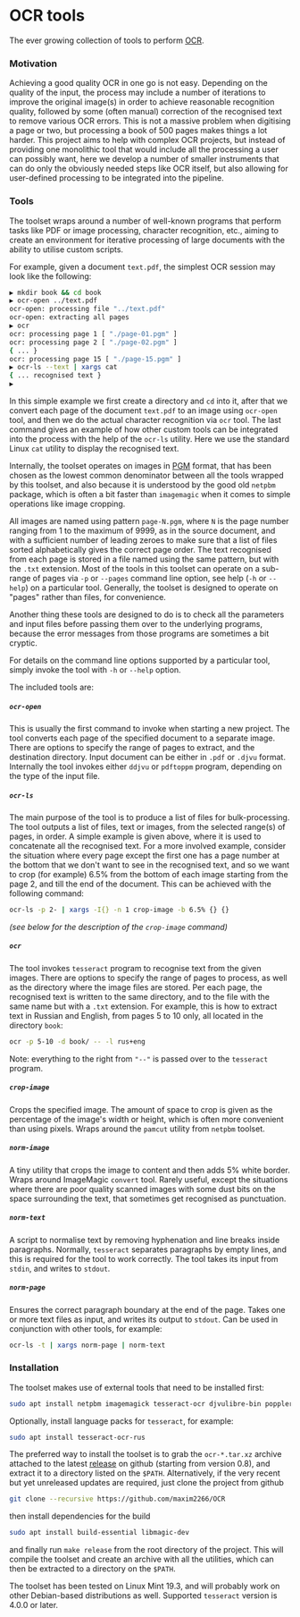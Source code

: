# OCR tools
The ever growing collection of tools to perform [OCR](https://en.wikipedia.org/wiki/Optical_character_recognition).

### Motivation

Achieving a good quality OCR in one go is not easy. Depending on the quality of the input,
the process may include a number of iterations to improve the original image(s) in order
to achieve reasonable recognition quality, followed by some (often manual) correction of
the recognised text to remove various OCR errors. This is not a massive problem when
digitising a page or two, but processing a book of 500 pages makes things a lot harder.
This project aims to help with complex OCR projects, but instead of providing one monolithic
tool that would include all the processing a user can possibly want, here we develop a number of
smaller instruments that can do only the obviously needed steps like OCR itself, but also
allowing for user-defined processing to be integrated into the pipeline.

### Tools

The toolset wraps around a number of well-known programs that perform tasks like PDF
or image processing, character recognition, etc., aiming to create an environment for
iterative processing of large documents with the ability to utilise custom scripts.

For example, given a document `text.pdf`, the simplest OCR session may look like
the following:

```sh
▶ mkdir book && cd book
▶ ocr-open ../text.pdf
ocr-open: processing file "../text.pdf"
ocr-open: extracting all pages
▶ ocr
ocr: processing page 1 [ "./page-01.pgm" ]
ocr: processing page 2 [ "./page-02.pgm" ]
{ ... }
ocr: processing page 15 [ "./page-15.pgm" ]
▶ ocr-ls --text | xargs cat
{ ... recognised text }
▶
```
In this simple example we first create a directory and `cd` into it, after that we convert
each page of the document `text.pdf` to an image using `ocr-open` tool, and then we do
the actual character recognition via `ocr` tool. The last command gives an example of
how other custom tools can be integrated into the process with the help of the `ocr-ls`
utility. Here we use the standard Linux `cat` utility to display the recognised text.

Internally, the toolset operates on images in [PGM](http://netpbm.sourceforge.net/doc/pgm.html)
format, that has been chosen as the lowest common denominator between all the tools
wrapped by this toolset, and also because it is understood by the good old `netpbm`
package, which is often a bit faster than `imagemagic` when it comes to simple
operations like image cropping.

All images are named using pattern `page-N.pgm`, where `N` is the page number ranging from
1 to the maximum of 9999, as in the source document, and with a sufficient number
of leading zeroes to make sure that a list of files sorted alphabetically gives the correct
page order. The text recognised from each page is stored in a file named using the same pattern,
but with the `.txt` extension. Most of the tools in this toolset can operate on a sub-range of
pages via `-p` or `--pages` command line option, see help (`-h` or `--help`) on
a particular tool. Generally, the toolset is designed to operate on "pages" rather
than files, for convenience.

Another thing these tools are designed to do is to check all the parameters and input
files before passing them over to the underlying programs, because the error messages
from those programs are sometimes a bit cryptic.

For details on the command line options supported by a particular tool, simply
invoke the tool with `-h` or `--help` option.

The included tools are:

##### `ocr-open`

This is usually the first command to invoke when starting a new project. The tool
converts each page of the specified document to a separate image. There are options
to specify the range of pages to extract, and the destination directory.
Input document can be either in `.pdf` or `.djvu` format. Internally the tool invokes
either `ddjvu` or `pdftoppm` program, depending on the type of the input file.

##### `ocr-ls`

The main purpose of the tool is to produce a list of files for bulk-processing.
The tool outputs a list of files, text or images, from the selected range(s) of pages, in order.
A simple example is given above, where it is used to concatenate all the recognised text.
For a more involved example, consider the situation where every page except the first one
has a page number at the bottom that we don't want to see in the recognised text,
and so we want to crop (for example) 6.5% from the bottom of each image starting from
the page 2, and till the end of the document. This can be achieved with the following
command:
```sh
ocr-ls -p 2- | xargs -I{} -n 1 crop-image -b 6.5% {} {}
```
_(see below for the description of the `crop-image` command)_

##### `ocr`

The tool invokes `tesseract` program to recognise text from the given images. There
are options to specify the range of pages to process, as well as the directory
where the image files are stored. Per each page, the recognised text is written to
the same directory, and to the file with the same name but with a `.txt` extension.
For example, this is how to extract text in Russian and English, from pages
5 to 10 only, all located in the directory `book`:

```sh
ocr -p 5-10 -d book/ -- -l rus+eng
```
Note: everything to the right from `"--"` is passed over to the `tesseract` program.

##### `crop-image`

Crops the specified image. The amount of space to crop is given as the percentage of
the image's width or height, which is often more convenient than using pixels. Wraps
around the `pamcut` utility from `netpbm` toolset.

##### `norm-image`

A tiny utility that crops the image to content and then adds 5% white border. Wraps around
ImageMagic `convert` tool. Rarely useful, except the situations where there are
poor quality scanned images with some dust bits on the space surrounding the text,
that sometimes get recognised as punctuation.

##### `norm-text`

A script to normalise text by removing hyphenation and line breaks inside paragraphs.
Normally, `tesseract` separates paragraphs by empty lines, and this is required
for the tool to work correctly. The tool takes its input from `stdin`, and
writes to `stdout`.

##### `norm-page`

Ensures the correct paragraph boundary at the end of the page. Takes one or more text
files as input, and writes its output to `stdout`. Can be used in conjunction with
other tools, for example:
```sh
ocr-ls -t | xargs norm-page | norm-text
```

### Installation

The toolset makes use of external tools that need to be installed first:
```sh
sudo apt install netpbm imagemagick tesseract-ocr djvulibre-bin poppler-utils
```

Optionally, install language packs for `tesseract`, for example:
```sh
sudo apt install tesseract-ocr-rus
```

The preferred way to install the toolset is to grab the `ocr-*.tar.xz` archive
attached to the latest [release](https://github.com/maxim2266/OCR/releases)
on github (starting from version 0.8), and extract it to a directory listed on the
`$PATH`. Alternatively, if the very recent but yet unreleased updates are required,
just clone the project from github
```sh
git clone --recursive https://github.com/maxim2266/OCR
```
then install dependencies for the build
```sh
sudo apt install build-essential libmagic-dev
```
and finally run `make release` from the root directory of the project. This will compile the
toolset and create an archive with all the utilities, which can then be extracted to a directory
on the `$PATH`.

The toolset has been tested on Linux Mint 19.3, and will probably work on other Debian-based
distributions as well. Supported `tesseract` version is 4.0.0 or later.

